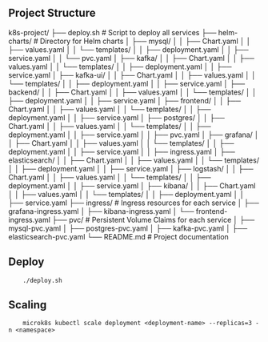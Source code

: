 ## Project Structure

k8s-project/
├── deploy.sh                       # Script to deploy all services
├── helm-charts/                    # Directory for Helm charts
│   ├── mysql/
│   │   ├── Chart.yaml
│   │   ├── values.yaml
│   │   └── templates/
│   │       ├── deployment.yaml
│   │       ├── service.yaml
│   │       └── pvc.yaml
│   ├── kafka/
│   │   ├── Chart.yaml
│   │   ├── values.yaml
│   │   └── templates/
│   │       ├── deployment.yaml
│   │       ├── service.yaml
│   ├── kafka-ui/
│   │   ├── Chart.yaml
│   │   ├── values.yaml
│   │   └── templates/
│   │       ├── deployment.yaml
│   │       ├── service.yaml
│   ├── backend/
│   │   ├── Chart.yaml
│   │   ├── values.yaml
│   │   └── templates/
│   │       ├── deployment.yaml
│   │       ├── service.yaml
│   ├── frontend/
│   │   ├── Chart.yaml
│   │   ├── values.yaml
│   │   └── templates/
│   │       ├── deployment.yaml
│   │       ├── service.yaml
│   ├── postgres/
│   │   ├── Chart.yaml
│   │   ├── values.yaml
│   │   └── templates/
│   │       ├── deployment.yaml
│   │       ├── service.yaml
│   │       ├── pvc.yaml
│   ├── grafana/
│   │   ├── Chart.yaml
│   │   ├── values.yaml
│   │   └── templates/
│   │       ├── deployment.yaml
│   │       ├── service.yaml
│   │       ├── ingress.yaml
│   ├── elasticsearch/
│   │   ├── Chart.yaml
│   │   ├── values.yaml
│   │   └── templates/
│   │       ├── deployment.yaml
│   │       ├── service.yaml
│   ├── logstash/
│   │   ├── Chart.yaml
│   │   ├── values.yaml
│   │   └── templates/
│   │       ├── deployment.yaml
│   │       ├── service.yaml
│   ├── kibana/
│   │   ├── Chart.yaml
│   │   ├── values.yaml
│   │   └── templates/
│   │       ├── deployment.yaml
│   │       ├── service.yaml
├── ingress/                        # Ingress resources for each service
│   ├── grafana-ingress.yaml
│   ├── kibana-ingress.yaml
│   └── frontend-ingress.yaml
├── pvc/                            # Persistent Volume Claims for each service
│   ├── mysql-pvc.yaml
│   ├── postgres-pvc.yaml
│   ├── kafka-pvc.yaml
│   ├── elasticsearch-pvc.yaml
└── README.md                       # Project documentation

## Deploy

```code
	./deploy.sh
```

## Scaling

```code
	microk8s kubectl scale deployment <deployment-name> --replicas=3 -n <namespace>
```
